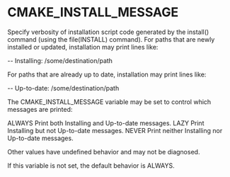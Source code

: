   

# CMAKE_INSTALL_MESSAGE  
Specify verbosity of installation script code generated by the
install() command (using the file(INSTALL) command).
For paths that are newly installed or updated, installation
may print lines like:  

-- Installing: /some/destination/path

  

For paths that are already up to date, installation may print
lines like:  

-- Up-to-date: /some/destination/path

  

The CMAKE_INSTALL_MESSAGE variable may be set to control
which messages are printed:  


ALWAYS
Print both Installing and Up-to-date messages.
LAZY
Print Installing but not Up-to-date messages.
NEVER
Print neither Installing nor Up-to-date messages.
  

Other values have undefined behavior and may not be diagnosed.  

If this variable is not set, the default behavior is ALWAYS.  


